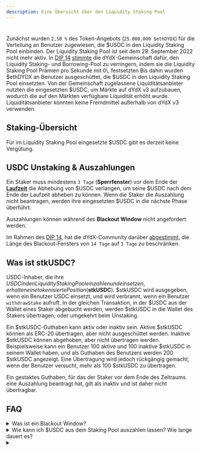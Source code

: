 ```yaml
---
description: Eine Übersicht über den Liquidity Staking Pool
---
```


#

Zunächst wurden `2,50 %` des Token-Angebots (`25.000.000 $ethDYDX`) für die Verteilung an Benutzer zugewiesen, die $USDC in den Liquidity Staking Pool einbinden. Der Liquidity Staking Pool ist seit dem 29. September 2022 nicht mehr aktiv. In [DIP 14](https://github.com/dydxfoundation/dip/blob/master/content/dips/DIP-14.md) [stimmte](https://dydx.community/dashboard/proposal/7) die dYdX-Gemeinschaft dafür, den Liquidity Staking- und Borrowing-Pool zu verringern, indem sie die Liquidity Staking Pool Prämien pro Sekunde mit 0\\, festsetzten
Bis dahin wurden $ethDYDX an Benutzer ausgeschüttet, die $USDC in den Liquidity Staking Pool einsetzten. Von der Gemeinschaft zugelassene Liquiditätsanbieter nutzten die eingesetzten $USDC, um Märkte auf dYdX v3 aufzubauen, wodurch die auf den Märkten verfügbare Liquidität erhöht wurde. Liquiditätsanbieter konnten keine Fremdmittel außerhalb von dYdX v3 verwenden.

## **Staking**-Übersicht

Für im Liquidity Staking Pool eingesetzte $USDC gibt es derzeit keine Vergütung.



## USDC Unstaking & Auszahlungen

Ein Staker muss mindestens `3 Tage` (**Sperrfenster**) vor dem Ende der [**Laufzeit**](../start-here/epochs.md) die Abhebung von $USDC verlangen, um seine $USDC nach dem Ende der Laufzeit abheben zu können. Wenn die Staker die Auszahlung nicht beantragen, werden ihre eingesetzten $USDC in die nächste Phase überführt.

Auszahlungen können während des **Blackout Window** nicht angefordert werden.

Im Rahmen des [DIP 14](https://github.com/dydxfoundation/dip/blob/master/content/dips/DIP-14.md), hat die dYdX-Community darüber [abgestimmt,](https://dydx.community/dashboard/proposal/7) die Länge des Blackout-Fensters von `14 Tage` auf `3 Tage` zu beschränken.

## Was ist stkUSDC?

USDC-Inhaber, die ihre $USDC in den Liquidity Staking Pool einzahlen und einsetzen, erhalten eine tokenisierte Position ($**stkUSDC**). $stkUSDC wird ausgegeben, wenn ein Benutzer USDC einsetzt, und wird verbrannt, wenn ein Benutzer `withdrawStake` aufruft. In der gleichen Transaktion, in der $USDC aus der Wallet eines Staker abgebucht werden, werden $stkUSDC in die Wallet des Stakers übertragen; oder umgekehrt beim Unstaking.

Ein $stkUSDC-Guthaben kann aktiv oder inaktiv sein. Aktive $stkUSDC können als ERC-20 übertragen, aber nicht ausgeschüttet werden. Inaktive $stkUSDC können abgehoben, aber nicht übertragen werden. Beispielsweise kann ein Benutzer 100 aktive und 100 inaktive $stkUSDC in seinem Wallet haben, und als Guthaben des Benutzers werden 200 $stkUSDC angezeigt. Eine Übertragung wird jedoch rückgängig gemacht, wenn der Benutzer versucht, mehr als 100 $stkUSDC zu übertragen.

Ein gestaktes Guthaben, für das der Staker vor dem Ende des Zeitraums eine Auszahlung beantragt hat, gilt als inaktiv und ist daher nicht übertragbar.

## FAQ

<details>

<summary>Was ist ein Blackout Window?</summary>

Ein Sperrfenster beschreibt eine Zeitspanne, in der die Benutzer keine Auszahlungen von gestakten $USDC beantragen können. Die Funktion`requestWithdrawal` kann nicht während eines Blackout Window aufgerufen werden, das anfänglich als die letzten `3 Tage`einer Laufzeit konfiguriert ist. Neue Epochen beginnen alle 28 Tage. Mit anderen Worten: Die Nutzer können bis zu `3 Tage `vor Ablauf einer bestimmten Laufzeit eine Abhebung für die nächste Laufzeit beantragen.

</details>

<details>

<summary>Wie kann ich $USDC aus dem Staking Pool auszahlen lassen? Wie lange dauert es?</summary>

Ein Staker muss mindestens `3 Tage` vor dem Ende einer Laufzeit einen Antrag auf Entnahme von $USDC stellen, um seine $USDC nach dem Ende der Laufzeit abheben zu können. Wenn die Staker die Auszahlung nicht beantragen, werden ihre eingesetzten $USDC in die nächste Phase überführt.

Um $USDC abzuheben, rufen Benutzer `die Funktion Auszahl`ungsantrag auf, um die Abhebung von $USDC für den nächsten Zeitraum anzufordern. Die Gelder der Benutzer verbleiben für die laufende Epoche im Staking und können in dieser Zeit nicht abgebucht werden. Startet die nächste Epoche, werden die Gelder „inaktiv“ und stehen für die Auszahlung bereit.

In der nächsten Phase rufen die Benutzer die `Funktion Stake auszahlen` auf, wodurch inaktive $USDC an eine bestimmte Adresse abgehoben werden. Die Benutzer können die Menge der inaktiven Gelder auswählen, die sie auszahlen möchten, oder die Funktion \`withdrawMaxStake\` aufrufen, um alle inaktiven Gelder abzuheben. Die Funktion `withdrawMaxStake` ist weniger gaseffizient als die Abfrage des Maximums über eth\_call und das Aufrufen von `withdrawStake()`.

Um $USDC für den Liquiditätspool freizugeben, gehen Sie wie folgt vor:

* Gehen Sie zu [**https://dydx.community/dashboard/staking-pool/liquidity**](https://dydx.community/dashboard/staking-pool/liquidity)\*\*\*\*
*
* Geben Sie den $USDC-Betrag ein, den Sie zur Auszahlung aus dem Pool anfordern möchten, und klicken Sie auf „**Auszahlung anfordern**“. Sie müssen Gasgebühren zahlen, um $USDC zu entstaken.
* Staker, die mindestens `3 Tage` (**Blackout Window**) vor Ende des aktuellen Zeitraums das Unstake von $USDC beantragen, können ihre $USDC zu Beginn der nächsten Laufzeit abheben.

</details>

<details>

<summary></summary>



* Vergütung pro Sekunde für den Einsatz von $USDC im Liquidity Staking Pool
* Hinzufügen neuer Kreditnehmer zum Staking Liquidity Pool und/oder Entfernen bestehender Kreditnehmer aus dem Staking Liquidity Pool
* Ändern der Zuteilungen von geliehenen $USDC an zugelassene Kreditnehmer
  * Die Funktionen `setBorrowerAllocations` und `setBorrowingRestriction` werden aufgerufen, um die Allokationen bestimmter Kreditnehmer zu ändern. Sie können verwendet werden, um Kreditnehmer hinzuzufügen und zu entfernen. Erhöhungen treten in der nächsten Epoche in Kraft, aber Reduzierungen beschränken die Kreditaufnahme sofort. Diese Funktionen können während des Blackout Windows nicht aufgerufen werden.
* Die Laufzeitlänge und Blackout Window werden bei der Vertragsausgestaltung festgesetzt, können aber geändert werden

</details>

###
